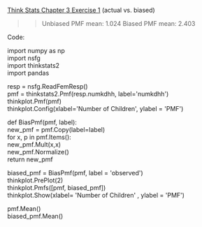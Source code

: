 [Think Stats Chapter 3 Exercise 1](http://greenteapress.com/thinkstats2/html/thinkstats2004.html#toc31) (actual vs. biased)

>> Unbiased PMF mean: 1.024 
   Biased PMF mean: 2.403

Code: 

import numpy as np  
import nsfg  
import thinkstats2  
import pandas  

resp = nsfg.ReadFemResp()  
pmf = thinkstats2.Pmf(resp.numkdhh, label='numkdhh')  
thinkplot.Pmf(pmf)  
thinkplot.Config(xlabel='Number of Children', ylabel = 'PMF')  

def BiasPmf(pmf, label):  
    new_pmf = pmf.Copy(label=label)  
    for x, p in pmf.Items():  
        new_pmf.Mult(x,x)  
    new_pmf.Normalize()  
    return new_pmf  

biased_pmf = BiasPmf(pmf, label = 'observed')  
thinkplot.PrePlot(2)  
thinkplot.Pmfs([pmf, biased_pmf])  
thinkplot.Show(xlabel= 'Number of Children' , ylabel = 'PMF')  
  
  
pmf.Mean()  
biased_pmf.Mean()  
